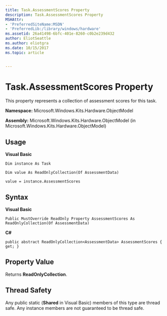```yaml
---
title: Task.AssessmentScores Property
description: Task.AssessmentScores Property
MSHAttr:
- 'PreferredSiteName:MSDN'
- 'PreferredLib:/library/windows/hardware'
ms.assetid: 26a41498-6bfc-401e-8260-c0b2e239d432
author: EliotSeattle
ms.author: eliotgra
ms.date: 10/15/2017
ms.topic: article


---
```


# Task.AssessmentScores Property


This property represents a collection of assessment scores for this task.

**Namespace:** Microsoft.Windows.Kits.Hardware.ObjectModel

**Assembly:** Microsoft.Windows.Kits.Hardware.ObjectModel (in Microsoft.Windows.Kits.Hardware.ObjectModel)

## <span id="Usage"></span><span id="usage"></span><span id="USAGE"></span>Usage


**Visual Basic**

`Dim instance As Task`

`Dim value As ReadOnlyCollection(Of AssessmentData)`

`value = instance.AssessmentScores`

## <span id="Syntax"></span><span id="syntax"></span><span id="SYNTAX"></span>Syntax


**Visual Basic**

`Public MustOverride ReadOnly Property AssessmentScores As ReadOnlyCollection(Of AssessmentData)`

**C#**

`public abstract ReadOnlyCollection<AssessmentData> AssessmentScores { get; }`

## <span id="Property_Value"></span><span id="property_value"></span><span id="PROPERTY_VALUE"></span>Property Value


Returns **ReadOnlyCollection**.

## <span id="Thread_Safety"></span><span id="thread_safety"></span><span id="THREAD_SAFETY"></span>Thread Safety


Any public static (**Shared** in Visual Basic) members of this type are thread safe. Any instance members are not guaranteed to be thread safe.

 

 







